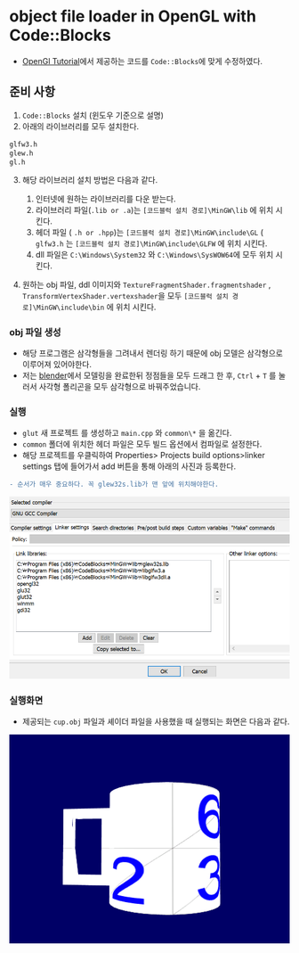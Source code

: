 # object file loader in OpenGL with Code::Blocks

- [OpenGl Tutorial](http://www.opengl-tutorial.org/kr/beginners-tutorials/tutorial-7-model-loading/)에서 제공하는 코드를 ``Code::Blocks``에 맞게 수정하였다.

## 준비 사항

1. ``Code::Blocks`` 설치 (윈도우 기준으로 설명)
2. 아래의 라이브러리를 모두 설치한다.

```
glfw3.h
glew.h
gl.h
```

3. 해당 라이브러리 설치 방법은 다음과 같다.
    1. 인터넷에 원하는 라이브러리를 다운 받는다.
    2. 라이브러리 파일(``.lib or .a``)는 ``[코드블럭 설치 경로]\MinGW\lib`` 에 위치 시킨다.
    3. 헤더 파일 ( ``.h or .hpp``)는 ``[코드블럭 설치 경로]\MinGW\include\GL`` ( ``glfw3.h`` 는 ``[코드블럭 설치 경로]\MinGW\include\GLFW`` 에 위치 시킨다.
    4. dll 파일은 ``C:\Windows\System32`` 와 ``C:\Windows\SysWOW64``에 모두 위치 시킨다.

4. 원하는 obj 파일, ddl 이미지와 ``TextureFragmentShader.fragmentshader`` , ``TransformVertexShader.vertexshader``을 모두 ``[코드블럭 설치 경로]\MinGW\include\bin`` 에 위치 시킨다.

### obj 파일 생성

- 해당 프로그램은 삼각형들을 그려내서 렌더링 하기 때문에 obj 모델은 삼각형으로 이루어져 있어야한다.
- 저는 [blender](https://www.blender.org/)에서 모델링을 완료한뒤 정점들을 모두 드래그 한 후, ``Ctrl`` + ``T`` 를 눌러서 사각형 폴리곤을 모두 삼각형으로 바꿔주었습니다.

### 실행

- ``glut`` 새 프로젝트 를 생성하고 ``main.cpp`` 와 ``common\*`` 을 옮긴다.
- ``common`` 폴더에 위치한 헤더 파일은 모두 빌드 옵션에서 컴파일로 설정한다.
- 해당 프로젝트를 우클릭하여 Properties> Projects build options>linker settings 탭에 들어가서 add 버튼을 통해 아래의 사진과 등록한다. 

```diff
- 순서가 매우 중요하다. 꼭 glew32s.lib가 맨 앞에 위치해야한다.
```

<img src="./how_to_link.png" width="600">


### 실행화면

- 제공되는 ``cup.obj`` 파일과 셰이더 파일을 사용했을 때 실행되는 화면은 다음과 같다.

<img src="./cup.png" width="600">